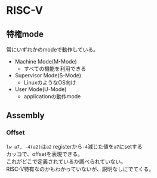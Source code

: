 # RISC-V

## 特権mode

常にいずれかのmodeで動作している。

* Machine Mode(M-Mode)
  * すべての機能を利用できる
* Supervisor Mode(S-Mode)
  * LinuxのようなOS向け
* User Mode(U-Mode)
  * applicationの動作mode

## Assembly

### Offset

`lw a7, -4(a2)`は`a2` registerから`-4`減じた値を`a7`にsetする  
カッコで、offsetを表現できる。  
これがどこで定義されているか調べられていない。  
RISC-V特有なのかもわかっていないが、説明なしにでてくる。
